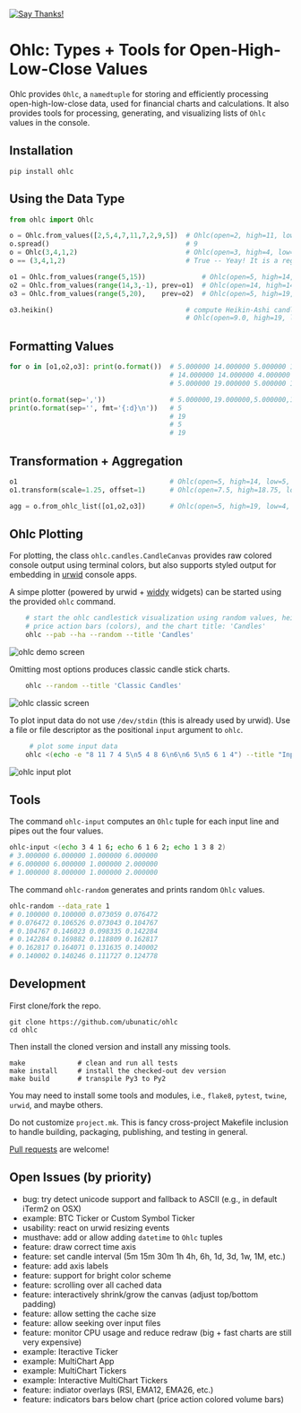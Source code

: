 [![Say Thanks!](https://img.shields.io/badge/Say%20Thanks-!-1EAEDB.svg)](https://saythanks.io/to/ubunatic)

Ohlc: Types + Tools for Open-High-Low-Close Values
==================================================
Ohlc provides `Ohlc`, a `namedtuple` for storing and efficiently processing
open-high-low-close data, used for financial charts and calculations.
It also provides tools for processing, generating, and visualizing lists of `Ohlc`
values in the console.

Installation
------------

    pip install ohlc


Using the Data Type
-------------------
```python
from ohlc import Ohlc

o = Ohlc.from_values([2,5,4,7,11,7,2,9,5])  # Ohlc(open=2, high=11, low=2, close=5)
o.spread()                                  # 9
o = Ohlc(3,4,1,2)                           # Ohlc(open=3, high=4, low=1, close=2)
o == (3,4,1,2)                              # True -- Yeay! It is a regular tuple!

o1 = Ohlc.from_values(range(5,15))              # Ohlc(open=5, high=14, low=5, close=14)
o2 = Ohlc.from_values(range(14,3,-1), prev=o1)  # Ohlc(open=14, high=14, low=4, close=4)
o3 = Ohlc.from_values(range(5,20),    prev=o2)  # Ohlc(open=5, high=19, low=5, close=19)

o3.heikin()                                 # compute Heikin-Ashi candle from Ohlc chain
                                            # Ohlc(open=9.0, high=19, low=5, close=12.0)
```

Formatting Values
-----------------
```python
for o in [o1,o2,o3]: print(o.format())  # 5.000000 14.000000 5.000000 14.000000
                                        # 14.000000 14.000000 4.000000 4.000000
                                        # 5.000000 19.000000 5.000000 19.000000

print(o.format(sep=','))                # 5.000000,19.000000,5.000000,19.000000
print(o.format(sep='', fmt='{:d}\n'))   # 5
                                        # 19
                                        # 5
                                        # 19
```

Transformation + Aggregation
----------------------------
```python
o1                                      # Ohlc(open=5, high=14, low=5, close=14)
o1.transform(scale=1.25, offset=1)      # Ohlc(open=7.5, high=18.75, low=7.5, close=18.75)]

agg = o.from_ohlc_list([o1,o2,o3])      # Ohlc(open=5, high=19, low=4, close=19)
```


Ohlc Plotting
-------------
For plotting, the class `ohlc.candles.CandleCanvas` provides raw colored console output
using terminal colors, but also supports styled output for embedding in
[urwid](http://urwid.org) console apps.

A simpe plotter (powered by urwid + [widdy](https://github.com/ubunatic/widdy/) widgets)
can be started using the provided `ohlc` command.

```bash
    # start the ohlc candlestick visualization using random values, heikin-ashi candles,
    # price action bars (colors), and the chart title: 'Candles'
    ohlc --pab --ha --random --title 'Candles'
```
![ohlc demo screen](https://github.com/ubunatic/ohlc/blob/master/docs/ohlc-ui.gif)

Omitting most options produces classic candle stick charts.
```bash
    ohlc --random --title 'Classic Candles'
```
![ohlc classic screen](https://github.com/ubunatic/ohlc/blob/master/docs/ohlc-classic.png)

To plot input data do not use `/dev/stdin` (this is already used by urwid).
Use a file or file descriptor as the positional `input` argument to `ohlc`.
```bash
	 # plot some input data
    ohlc <(echo -e "8 11 7 4 5\n5 4 8 6\n6\n6 5\n5 6 1 4") --title "Input"
```
![ohlc input plot](https://github.com/ubunatic/ohlc/blob/master/docs/ohlc-input-plot.png)

Tools
-----
The command `ohlc-input` computes an `Ohlc` tuple for each input line and pipes out the four values.
```bash
ohlc-input <(echo 3 4 1 6; echo 6 1 6 2; echo 1 3 8 2)
# 3.000000 6.000000 1.000000 6.000000
# 6.000000 6.000000 1.000000 2.000000
# 1.000000 8.000000 1.000000 2.000000
```

The command `ohlc-random` generates and prints random `Ohlc` values.
```bash
ohlc-random --data_rate 1
# 0.100000 0.100000 0.073059 0.076472
# 0.076472 0.106526 0.073043 0.104767
# 0.104767 0.146023 0.098335 0.142284
# 0.142284 0.169882 0.118809 0.162817
# 0.162817 0.164071 0.131635 0.140002
# 0.140002 0.140246 0.111727 0.124778
```

Development
-----------
First clone/fork the repo.

    git clone https://github.com/ubunatic/ohlc
    cd ohlc

Then install the cloned version and install any missing tools.

    make             # clean and run all tests
    make install     # install the checked-out dev version
    make build       # transpile Py3 to Py2

You may need to install some tools and modules, i.e., `flake8`, `pytest`, `twine`, `urwid`,
and maybe others.

Do not customize `project.mk`. This is fancy cross-project Makefile inclusion to handle
building, packaging, publishing, and testing in general.

[Pull requests](https://github.com/ubunatic/ohlc/pulls) are welcome!

Open Issues (by priority)
-------------------------
* bug: try detect unicode support and fallback to ASCII (e.g., in default iTerm2 on OSX)
* example: BTC Ticker or Custom Symbol Ticker
* usability: react on urwid resizing events
* musthave: add or allow adding `datetime` to `Ohlc` tuples
* feature: draw correct time axis
* feature: set candle interval (5m 15m 30m 1h 4h, 6h, 1d, 3d, 1w, 1M, etc.)
* feature: add axis labels
* feature: support for bright color scheme
* feature: scrolling over all cached data
* feature: interactively shrink/grow the canvas (adjust top/bottom padding)
* feature: allow setting the cache size
* feature: allow seeking over input files
* feature: monitor CPU usage and reduce redraw (big + fast charts are still very expensive)
* example: Iteractive Ticker
* example: MultiChart App
* example: MultiChart Tickers
* example: Interactive MultiChart Tickers
* feature: indiator overlays (RSI, EMA12, EMA26, etc.)
* feature: indicators bars below chart (price action colored volume bars)
